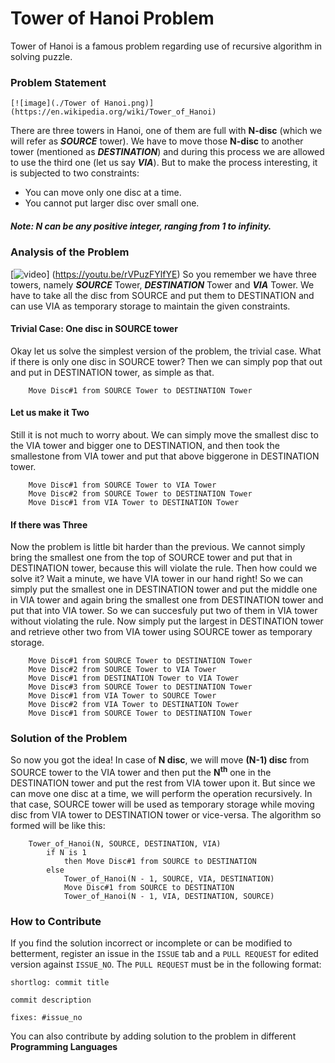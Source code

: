 # Tower of Hanoi Problem
Tower of Hanoi is a famous problem regarding use of recursive algorithm in solving puzzle.

### Problem Statement
    [![image](./Tower of Hanoi.png)](https://en.wikipedia.org/wiki/Tower_of_Hanoi)

There are three towers in Hanoi, one of them are full with **N-disc** (which we will refer as _**SOURCE**_ tower). We have to move those **N-disc** to another tower (mentioned as _**DESTINATION**_) and during this process we are allowed to use the third one (let us say _**VIA**_). But to make the process interesting, it is subjected to two constraints:
* You can move only one disc at a time.
* You cannot put larger disc over small one.

##### Note: N can be any positive integer, ranging from 1 to infinity.

### Analysis of the Problem
[![video](http://www.iros2012.org/site/sites/default/files/imgs/iros2012_TowerOfHanoiProblem.png)] (https://youtu.be/rVPuzFYlfYE)
So you remember we have three towers, namely _**SOURCE**_ Tower, _**DESTINATION**_ Tower and _**VIA**_ Tower. We have to take all the disc from SOURCE and put them to DESTINATION and can use VIA as temporary storage to maintain the given constraints.

#### Trivial Case: One disc in SOURCE tower
Okay let us solve the simplest version of the problem, the trivial case. What if there is only one disc in SOURCE tower? Then we can simply pop that out and put in DESTINATION tower, as simple as that.
```
    Move Disc#1 from SOURCE Tower to DESTINATION Tower
```

#### Let us make it Two
Still it is not much to worry about. We can simply move the smallest disc to the VIA tower and bigger one to DESTINATION, and then took the smallestone from VIA tower and put that above biggerone in DESTINATION tower.
```
    Move Disc#1 from SOURCE Tower to VIA Tower
    Move Disc#2 from SOURCE Tower to DESTINATION Tower
    Move Disc#1 from VIA Tower to DESTINATION Tower
```

#### If there was Three
Now the problem is little bit harder than the previous. We cannot simply bring the smallest one from the top of SOURCE tower and put that in DESTINATION tower, because this will violate the rule. Then how could we solve it? Wait a minute, we have VIA tower in our hand right! So we can simply put the smallest one in DESTINATION tower and put the middle one in VIA tower and again bring the smallest one from DESTINATION tower and put that into VIA tower. So we can succesfuly put two of them in VIA tower without violating the rule. Now simply put the largest in DESTINATION tower and retrieve other two from VIA tower using SOURCE tower as temporary storage.
```
    Move Disc#1 from SOURCE Tower to DESTINATION Tower
    Move Disc#2 from SOURCE Tower to VIA Tower
    Move Disc#1 from DESTINATION Tower to VIA Tower
    Move Disc#3 from SOURCE Tower to DESTINATION Tower
    Move Disc#1 from VIA Tower to SOURCE Tower
    Move Disc#2 from VIA Tower to DESTINATION Tower
    Move Disc#1 from SOURCE Tower to DESTINATION Tower
```

### Solution of the Problem
So now you got the idea! In case of **N disc**, we will move **(N-1) disc** from SOURCE tower to the VIA tower and then put the **N<sup>th</sup>** one in the DESTINATION tower and put the rest from VIA tower upon it. But since we can move one disc at a time, we will perform the operation recursively. In that case, SOURCE tower will be used as temporary storage while moving disc from VIA tower to DESTINATION tower or vice-versa.
The algorithm so formed will be like this:
```
    Tower_of_Hanoi(N, SOURCE, DESTINATION, VIA)
        if N is 1
            then Move Disc#1 from SOURCE to DESTINATION
        else
            Tower_of_Hanoi(N - 1, SOURCE, VIA, DESTINATION)
            Move Disc#1 from SOURCE to DESTINATION
            Tower_of_Hanoi(N - 1, VIA, DESTINATION, SOURCE)
```

### How to Contribute
If you find the solution incorrect or incomplete or can be modified to betterment, register an issue in the `ISSUE` tab and a `PULL REQUEST` for edited version against `ISSUE_NO`. The `PULL REQUEST` must be in the following format:
```
shortlog: commit title

commit description

fixes: #issue_no
```
You can also contribute by adding solution to the problem in different **Programming Languages**